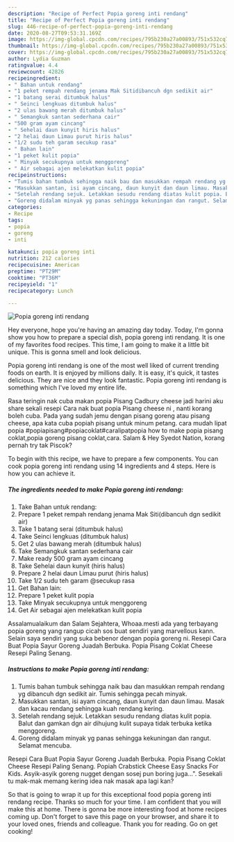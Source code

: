 ```yaml
---
description: "Recipe of Perfect Popia goreng inti rendang"
title: "Recipe of Perfect Popia goreng inti rendang"
slug: 446-recipe-of-perfect-popia-goreng-inti-rendang
date: 2020-08-27T09:53:31.169Z
image: https://img-global.cpcdn.com/recipes/795b230a27a00893/751x532cq70/popia-goreng-inti-rendang-resipi-foto-utama.jpg
thumbnail: https://img-global.cpcdn.com/recipes/795b230a27a00893/751x532cq70/popia-goreng-inti-rendang-resipi-foto-utama.jpg
cover: https://img-global.cpcdn.com/recipes/795b230a27a00893/751x532cq70/popia-goreng-inti-rendang-resipi-foto-utama.jpg
author: Lydia Guzman
ratingvalue: 4.4
reviewcount: 42826
recipeingredient:
- " Bahan untuk rendang"
- "1 peket rempah rendang jenama Mak Sitidibancuh dgn sedikit air"
- "1 batang serai ditumbuk halus"
- " Seinci lengkuas ditumbuk halus"
- "2 ulas bawang merah ditumbuk halus"
- " Semangkuk santan sederhana cair"
- "500 gram ayam cincang"
- " Sehelai daun kunyit hiris halus"
- "2 helai daun Limau purut hiris halus"
- "1/2 sudu teh garam secukup rasa"
- " Bahan lain"
- "1 peket kulit popia"
- " Minyak secukupnya untuk menggoreng"
- " Air sebagai ajen melekatkan kulit popia"
recipeinstructions:
- "Tumis bahan tumbuk sehingga naik bau dan masukkan rempah rendang yg dibancuh dgn sedikit air. Tumis sehingga pecah minyak."
- "Masukkan santan, isi ayam cincang, daun kunyit dan daun limau. Masak dan kacau rendang sehingga kuah rendang kering."
- "Setelah rendang sejuk. Letakkan sesudu rendang diatas kulit popia. Balut dan gamkan dgn air dihujung kulit supaya tidak terbuka ketika menggoreng."
- "Goreng didalam minyak yg panas sehingga kekuningan dan rangut. Selamat mencuba."
categories:
- Recipe
tags:
- popia
- goreng
- inti

katakunci: popia goreng inti 
nutrition: 212 calories
recipecuisine: American
preptime: "PT29M"
cooktime: "PT36M"
recipeyield: "1"
recipecategory: Lunch

---
```



![Popia goreng inti rendang](https://img-global.cpcdn.com/recipes/795b230a27a00893/751x532cq70/popia-goreng-inti-rendang-resipi-foto-utama.jpg)

Hey everyone, hope you're having an amazing day today. Today, I'm gonna show you how to prepare a special dish, popia goreng inti rendang. It is one of my favorites food recipes. This time, I am going to make it a little bit unique. This is gonna smell and look delicious.

Popia goreng inti rendang is one of the most well liked of current trending foods on earth. It is enjoyed by millions daily. It is easy, it's quick, it tastes delicious. They are nice and they look fantastic. Popia goreng inti rendang is something which I've loved my entire life.

Rasa teringin nak cuba makan popia Pisang Cadbury cheese jadi harini aku share sekali resepi Cara nak buat popia Pisang cheese ni , nanti korang boleh cuba. Pada yang sudah jemu dengan pisang goreng atau pisang cheese, apa kata cuba popiah pisang untuk minum petang. cara mudah lipat popia #popiapisang#popiacoklat#caralipatpopia how to make popia pisang coklat,popia goreng pisang coklat,cara. Salam &amp; Hey Syedot Nation, korang pernah try tak Piscok?


To begin with this recipe, we have to prepare a few components. You can cook popia goreng inti rendang using 14 ingredients and 4 steps. Here is how you can achieve it.

<!--inarticleads1-->

##### The ingredients needed to make Popia goreng inti rendang:

1. Take  Bahan untuk rendang:
1. Prepare 1 peket rempah rendang jenama Mak Siti(dibancuh dgn sedikit air)
1. Take 1 batang serai (ditumbuk halus)
1. Take  Seinci lengkuas (ditumbuk halus)
1. Get 2 ulas bawang merah (ditumbuk halus)
1. Take  Semangkuk santan sederhana cair
1. Make ready 500 gram ayam cincang
1. Take  Sehelai daun kunyit (hiris halus)
1. Prepare 2 helai daun Limau purut (hiris halus)
1. Take 1/2 sudu teh garam @secukup rasa
1. Get  Bahan lain:
1. Prepare 1 peket kulit popia
1. Take  Minyak secukupnya untuk menggoreng
1. Get  Air sebagai ajen melekatkan kulit popia


Assalamualaikum dan Salam Sejahtera, Whoaa.mesti ada yang terbayang popia goreng yang rangup cicah sos buat sendiri yang marvellous kann. Selain saya sendiri yang suka bebenor dengan popia goreng ni. Resepi Cara Buat Popia Sayur Goreng Juadah Berbuka. Popia Pisang Coklat Cheese Resepi Paling Senang. 

<!--inarticleads2-->

##### Instructions to make Popia goreng inti rendang:

1. Tumis bahan tumbuk sehingga naik bau dan masukkan rempah rendang yg dibancuh dgn sedikit air. Tumis sehingga pecah minyak.
1. Masukkan santan, isi ayam cincang, daun kunyit dan daun limau. Masak dan kacau rendang sehingga kuah rendang kering.
1. Setelah rendang sejuk. Letakkan sesudu rendang diatas kulit popia. Balut dan gamkan dgn air dihujung kulit supaya tidak terbuka ketika menggoreng.
1. Goreng didalam minyak yg panas sehingga kekuningan dan rangut. Selamat mencuba.


Resepi Cara Buat Popia Sayur Goreng Juadah Berbuka. Popia Pisang Coklat Cheese Resepi Paling Senang. Popiah Crabstick Cheese Easy Snacks For Kids. Asyik-asyik goreng nugget dengan sosej pun boring juga…&#34;. Sesekali tu mak-mak memang kering idea nak masak apa lagi kan? 

So that is going to wrap it up for this exceptional food popia goreng inti rendang recipe. Thanks so much for your time. I am confident that you will make this at home. There is gonna be more interesting food at home recipes coming up. Don't forget to save this page on your browser, and share it to your loved ones, friends and colleague. Thank you for reading. Go on get cooking!
